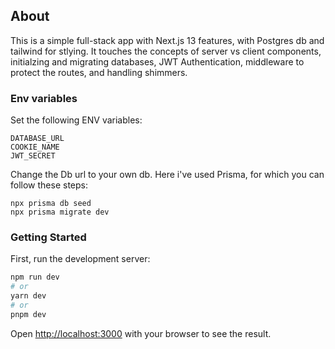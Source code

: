 ## About

This is a simple full-stack app with Next.js 13 features, with Postgres db and tailwind for stlying. 
It touches the concepts of server vs client components, initialzing and migrating databases, JWT Authentication, middleware to protect the routes, and handling shimmers.


### Env variables

Set the following ENV variables:
```
DATABASE_URL
COOKIE_NAME
JWT_SECRET
```

Change the Db url to your own db. Here i've used Prisma, for which you can follow these steps:
```
npx prisma db seed
npx prisma migrate dev
```

### Getting Started

First, run the development server:

```bash
npm run dev
# or
yarn dev
# or
pnpm dev
```

Open [http://localhost:3000](http://localhost:3000) with your browser to see the result.
